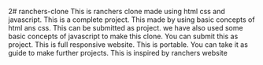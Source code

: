 2# ranchers-clone
This is ranchers clone made using html css and javascript.
This is a complete project.
This made by using basic concepts of html ans css.
This can be submitted as project.
we have also used some basic concepts of javascript to make this clone.
You can submit this as project.
This is full responsive website.
This is portable.
You can take it as guide to make further projects.
This is inspired by ranchers website
